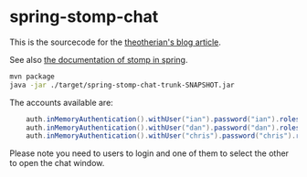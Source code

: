 spring-stomp-chat
=================

This is the sourcecode for the [theotherian's blog article](http://www.theotherian.com/2014/03/spring-boot-websockets-stomp-chat.html). 

See also [the documentation of stomp in spring](http://docs.spring.io/spring/docs/current/spring-framework-reference/html/websocket.html#websocket-stomp-overview). 

```sh
mvn package
java -jar ./target/spring-stomp-chat-trunk-SNAPSHOT.jar
```

The accounts available are: 

```java
    auth.inMemoryAuthentication().withUser("ian").password("ian").roles("USER");
    auth.inMemoryAuthentication().withUser("dan").password("dan").roles("USER");
    auth.inMemoryAuthentication().withUser("chris").password("chris").roles("USER");
```

Please note you need to users to login and one of them to select the other to open the chat window. 

